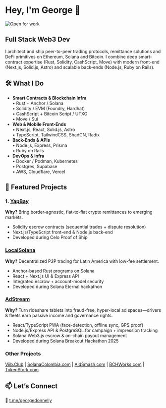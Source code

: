 # Hey, I'm George 👋
![Open for work](https://img.shields.io/badge/Open%20to%20Work-Yes!-brightgreen)

## Full Stack Web3 Dev
I architect and ship peer-to-peer trading protocols, remittance solutions and DeFi primitives on Ethereum, Solana and Bitcoin. I combine deep smart-contract expertise (Rust, Solidity, CashScript, Move) with modern front-end (Next.js, Solid.js, Astro) and scalable back-ends (Node.js, Ruby on Rails).

## 🛠️ What I Do
- **Smart Contracts & Blockchain Infra**  
  • Rust + Anchor / Solana  
  • Solidity / EVM (Foundry, Hardhat)  
  • CashScript + Bitcoin Script / UTXO  
  • Move / Sui  
- **Web & Mobile Front-Ends**  
  • Next.js, React, Solid.js, Astro  
  • TypeScript, TailwindCSS, ShadCN, Radix  
- **Back-Ends & APIs**  
  • Node.js, Express, Prisma  
  • Ruby on Rails  
- **DevOps & Infra**  
  • Docker / Podman, Kubernetes  
  • Postgres, Supabase  
  • AWS, Cloudflare, Vercel  

## 🚀 Featured Projects

### 1. [YapBay](https://github.com/Panmoni/yapbay)  
**Why?** Bring border-agnostic, fiat-to-fiat crypto remittances to emerging markets.  
- Solidity escrow contracts (sequential trades + dispute resolution)  
- Next.js/TypeScript front-end & Node.js back-end
- Developed during Celo Proof of Ship

### [LocalSolana](https://github.com/Panmoni/localsolana)
**Why?** Decentralized P2P trading for Latin America with low-fee settlement.   
- Anchor-based Rust programs on Solana  
- React + Next.js UI & Express API  
- Integrated escrow + account-model security
- Developed during Solana Eternal hackathon

### [AdStream](https://www.adstream.gg)
**Why?** Turn rideshare tablets into fraud-free, hyper-local ad spaces—drivers & fleets earn passive income and governance rights.  
- React/TypeScript PWA (face-detection, offline sync, GPS proof)  
- Node.js/Express API & PostgreSQL for campaign + impression tracking  
- Solana Web3.js escrow & on-chain payout management
- Developed during Solana Breakout Hackathon 2025

### Other Projects

[Viib.Club](https://github.com/Panmoni/viibclub) | [SolanaColombia.com](https://github.com/Panmoni/solanacolombia-www) | [AidSmash.com](https://github.com/Panmoni/aidsmash) | [BCHWorks.com](https://github.com/Panmoni/bitcoincashsite-www) | [TokenStork.com](https://github.com/Panmoni/tokenstork)

## 📫 Let’s Connect
🔗 [t.me/georgedonnelly](https://t.me/georgedonnelly)
